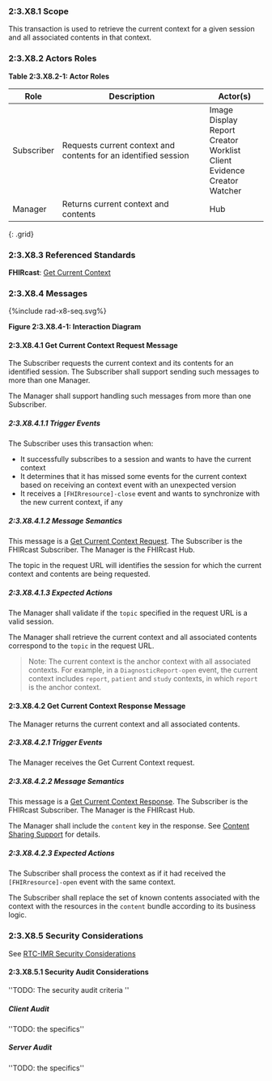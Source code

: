 ### 2:3.X8.1 Scope

This transaction is used to retrieve the current context for a given session and all associated contents in that context.

### 2:3.X8.2 Actors Roles

**Table 2:3.X8.2-1: Actor Roles**

| Role | Description | Actor(s) |
|------|-------------|----------|
| Subscriber | Requests current context and contents for an identified session | Image Display<br>Report Creator<br>Worklist Client<br>Evidence Creator<br>Watcher |
| Manager | Returns current context and contents | Hub |
{: .grid}

### 2:3.X8.3 Referenced Standards

**FHIRcast**: [Get Current Context](https://build.fhir.org/ig/HL7/fhircast-docs/2-9-GetCurrentContext.html)

### 2:3.X8.4 Messages

<div>
{%include rad-x8-seq.svg%}
</div>

<div style="clear: left"/>

**Figure 2:3.X8.4-1: Interaction Diagram**

#### 2:3.X8.4.1 Get Current Context Request Message
The Subscriber requests the current context and its contents for an identified session. The Subscriber shall support sending such messages to more than one Manager.

The Manager shall support handling such messages from more than one Subscriber. 

##### 2:3.X8.4.1.1 Trigger Events

The Subscriber uses this transaction when:
- It successfully subscribes to a session and wants to have the current context
- It determines that it has missed some events for the current context based on receiving an context event with an unexpected version
- It receives a `[FHIRresource]-close` event and wants to synchronize with the new current context, if any

##### 2:3.X8.4.1.2 Message Semantics

This message is a [Get Current Context Request](https://build.fhir.org/ig/HL7/fhircast-docs/2-9-GetCurrentContext.html#get-current-context-request). The Subscriber is the FHIRcast Subscriber. The Manager is the FHIRcast Hub.

The topic in the request URL will identifies the session for which the current context and contents are being requested.

##### 2:3.X8.4.1.3 Expected Actions

The Manager shall validate if the `topic` specified in the request URL is a valid session.

The Manager shall retrieve the current context and all associated contents correspond to the `topic` in the request URL.

> Note: The current context is the anchor context with all associated contexts. For example, in a `DiagnosticReport-open` event, the current context includes `report`, `patient` and `study` contexts, in which `report` is the anchor context.

#### 2:3.X8.4.2 Get Current Context Response Message

The Manager returns the current context and all associated contents.

##### 2:3.X8.4.2.1 Trigger Events

The Manager receives the Get Current Context request.

##### 2:3.X8.4.2.2 Message Semantics

This message is a [Get Current Context Response](https://build.fhir.org/ig/HL7/fhircast-docs/2-9-GetCurrentContext.html#get-current-context-response). The Subscriber is the FHIRcast Subscriber. The Manager is the FHIRcast Hub.

The Manager shall include the `content` key in the response. See [Content Sharing Support](https://build.fhir.org/ig/HL7/fhircast-docs/2-9-GetCurrentContext.html#content-sharing-support) for details.

##### 2:3.X8.4.2.3 Expected Actions

The Subscriber shall process the context as if it had received the `[FHIRresource]-open` event with the same context.

The Subscriber shall replace the set of known contents associated with the context with the resources in the `content` bundle according to its business logic. 

### 2:3.X8.5 Security Considerations

See [RTC-IMR Security Considerations](volume-1.html#1xx5-rtc-imr-security-considerations)

#### 2:3.X8.5.1 Security Audit Considerations

''TODO: The security audit criteria ''

##### Client Audit 

''TODO: the specifics''

##### Server Audit 

''TODO: the specifics''

